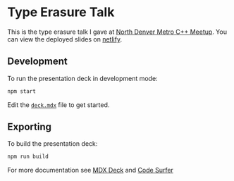 # Type Erasure Talk

This is the type erasure talk I gave at [North Denver Metro C++ Meetup](https://www.meetup.com/North-Denver-Metro-C-Meetup/events/268018410/). You can view the deployed slides on [netlify](type-erasure-talk-north-denver-metro-cpp.netlify.com/).

## Development

To run the presentation deck in development mode:

```sh
npm start
```

Edit the [`deck.mdx`](deck.mdx) file to get started.

## Exporting

To build the presentation deck:

```sh
npm run build
```

For more documentation see [MDX Deck](https://github.com/jxnblk/mdx-deck) and [Code Surfer](https://codesurfer.pomb.us/)
